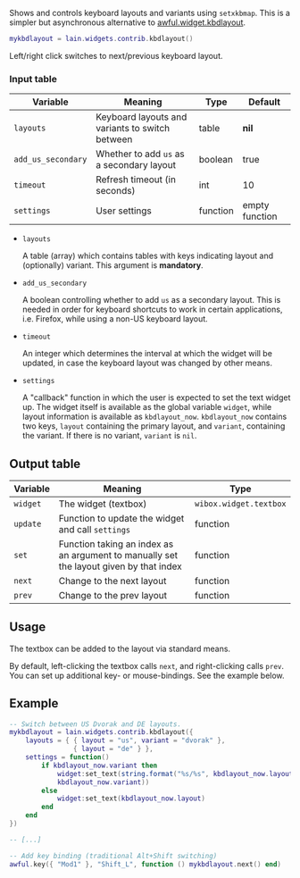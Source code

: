 Shows and controls keyboard layouts and variants using `setxkbmap`. This is a simpler but asynchronous alternative to [awful.widget.kbdlayout](https://awesomewm.org/apidoc/classes/awful.widget.keyboardlayout.html).

```lua
mykbdlayout = lain.widgets.contrib.kbdlayout()
```

Left/right click switches to next/previous keyboard layout.

### Input table

Variable | Meaning | Type | Default
--- | --- | --- | ---
`layouts` | Keyboard layouts and variants to switch between | table | **nil**
`add_us_secondary` | Whether to add `us` as a secondary layout | boolean | true
`timeout` | Refresh timeout (in seconds) | int | 10
`settings` | User settings | function | empty function

- `layouts`

    A table (array) which contains tables with keys indicating layout and (optionally) variant. This argument is **mandatory**.

- `add_us_secondary`

    A boolean controlling whether to add `us` as a secondary layout. This is needed in order for keyboard shortcuts to work in certain applications, i.e. Firefox, while using a non-US keyboard layout.

- `timeout`

    An integer which determines the interval at which the widget will be updated, in case the keyboard layout was changed by other means.

- `settings`

    A "callback" function in which the user is expected to set the text widget up. The widget itself is available as the global variable `widget`, while layout information is available as `kbdlayout_now`. `kbdlayout_now` contains two keys, `layout` containing the primary layout, and `variant`, containing the variant. If there is no variant, `variant` is `nil`.

## Output table

Variable | Meaning | Type
--- | --- | ---
`widget` | The widget (textbox) | `wibox.widget.textbox`
`update` | Function to update the widget and call `settings` | function
`set` | Function taking an index as an argument to manually set the layout given by that index | function
`next` | Change to the next layout | function
`prev` | Change to the prev layout | function

## Usage

The textbox can be added to the layout via standard means.

By default, left-clicking the textbox calls `next`, and right-clicking calls `prev`. You can set up additional key- or mouse-bindings. See the example below.

## Example

```lua
-- Switch between US Dvorak and DE layouts.
mykbdlayout = lain.widgets.contrib.kbdlayout({
    layouts = { { layout = "us", variant = "dvorak" },
	            { layout = "de" } },
    settings = function()
        if kbdlayout_now.variant then
            widget:set_text(string.format("%s/%s", kbdlayout_now.layout,
            kbdlayout_now.variant))
        else
            widget:set_text(kbdlayout_now.layout)
        end
    end
})

-- [...]

-- Add key binding (traditional Alt+Shift switching)
awful.key({ "Mod1" }, "Shift_L", function () mykbdlayout.next() end)
```
